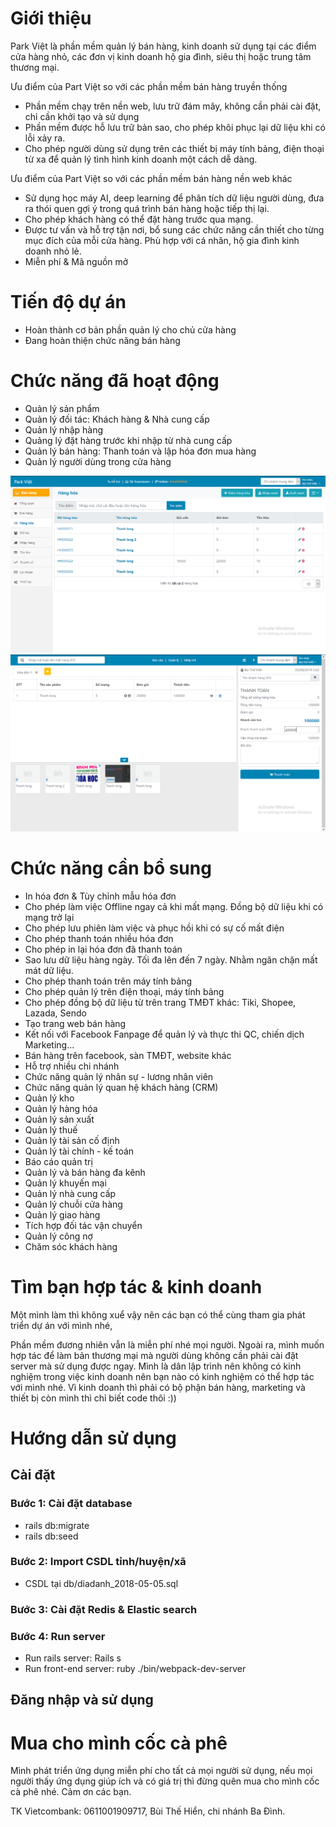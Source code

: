 # Giới thiệu
Park Việt là phần mềm quản lý bán hàng, kinh doanh sử dụng tại các điểm cửa hàng nhỏ, các đơn vị kinh doanh hộ gia đình, siêu thị hoặc trung tâm thương mại.

Ưu điểm của Part Việt so với các phần mềm bán hàng truyền thống
- Phần mềm chạy trên nền web, lưu trữ đám mây, không cần phải cài đặt, chỉ cần khởi tạo và sử dụng
- Phần mềm được hỗ lưu trữ bản sao, cho phép khôi phục lại dữ liệu khi có lỗi xảy ra.
- Cho phép người dùng sử dụng trên các thiết bị máy tính bảng, điện thoại từ xa để quản lý tình hình kinh doanh một cách dễ dàng. 

Ưu điểm của Part Việt so với các phần mềm bán hàng nền web khác
- Sử dụng học máy AI, deep learning để phân tích dữ liệu người dùng, đưa ra thói quen gợi ý trong quá trình bán hàng hoặc tiếp thị lại.
- Cho phép khách hàng có thể đặt hàng trước qua mạng.    
- Được tư vấn và hỗ trợ tận nơi, bổ sung các chức năng cần thiết cho từng mục đích của mỗi cửa hàng. Phù hợp với cá nhân, hộ gia đình kinh doanh nhỏ lẻ.  
- Miễn phí & Mã nguồn mở

# Tiến độ dự án
- Hoàn thành cơ bản phần quản lý cho chủ cửa hàng
- Đang hoàn thiện chức năng bán hàng

# Chức năng đã hoạt động
- Quản lý sản phẩm
- Quản lý đối tác: Khách hàng & Nhà cung cấp
- Quản lý nhập hàng
- Quảng lý đặt hàng trước khi nhập từ nhà cung cấp
- Quản lý bán hàng: Thanh toán và lập hóa đơn mua hàng
- Quản lý người dùng trong cửa hàng

![QuanLy](screenshots/quanly.png)
![BanHang](screenshots/banhang.png)

# Chức năng cần bổ sung
- In hóa đơn & Tùy chỉnh mẫu hóa đơn
- Cho phép làm việc Offline ngay cả khi mất mạng. Đồng bộ dữ liệu khi có mạng trở lại
- Cho phép lưu phiên làm việc và phục hồi khi có sự cố mất điện
- Cho phép thanh toán nhiều hóa đơn
- Cho phép in lại hóa đơn đã thanh toán
- Sao lưu dữ liệu hàng ngày. Tối đa lên đến 7 ngày. Nhằm ngăn chặn mất mát dữ liệu.
- Cho phép thanh toán trên máy tính bảng
- Cho phép quản lý trên điện thoại, máy tính bảng
- Cho phép đồng bộ dữ liệu từ trên trang TMĐT khác: Tiki, Shopee, Lazada, Sendo
- Tạo trang web bán hàng
- Kết nối với Facebook Fanpage để quản lý và thực thi QC, chiến dịch Marketing...
- Bán hàng trên facebook, sàn TMĐT, website khác
- Hỗ trợ nhiều chi nhánh
- Chức năng quản lý nhân sự - lương nhân viên
- Chức năng quản lý quan hệ khách hàng (CRM)
- Quản lý kho
- Quản lý hàng hóa
- Quản lý sản xuất
- Quản lý thuế
- Quản lý tài sản cố định
- Quản lý tài chính - kế toán
- Báo cáo quản trị
- Quản lý và bán hàng đa kênh
- Quản lý khuyến mại
- Quản lý nhà cung cấp	
- Quản lý chuỗi cửa hàng	
- Quản lý giao hàng	
- Tích hợp đối tác vận chuyển
- Quản lý công nợ
- Chăm sóc khách hàng

# Tìm bạn hợp tác & kinh doanh
Một mình làm thì không xuể vậy nên các bạn có thể cùng tham gia phát triển dự án với mình nhé,

Phần mềm đương nhiên vẫn là miễn phí nhé mọi người. Ngoài ra, mình muốn hợp tác để làm bản thương mại mà người dùng không cần phải cài đặt server mà sử dụng được ngay. Mình là dân lập trình nên không có kinh nghiệm trong việc kinh doanh nên bạn nào có kinh nghiệm có thể hợp tác với mình nhé. Vì kinh doanh thì phải có bộ phận bán hàng, marketing và thiết bị còn mình thì chỉ biết code thôi :)) 

# Hướng dẫn sử dụng
## Cài đặt
### Bước 1: Cài đặt database
 - rails db:migrate
 - rails db:seed
### Bước 2: Import CSDL tỉnh/huyện/xã
 - CSDL tại db/diadanh_2018-05-05.sql
### Bước 3: Cài đặt Redis & Elastic search

### Bước 4: Run server
- Run rails server: Rails s
- Run front-end server: ruby ./bin/webpack-dev-server
 
## Đăng nhập và sử dụng

# Mua cho mình cốc cà phê
Mình phát triển ứng dụng miễn phí cho tất cả mọi người sử dụng, nếu mọi người thấy ứng dụng giúp ích và có giá trị thì đừng quên mua cho mình cốc cà phê nhé. Cảm ơn các bạn.

TK Vietcombank: 0611001909717, Bùi Thế Hiển, chi nhánh Ba Đình.
